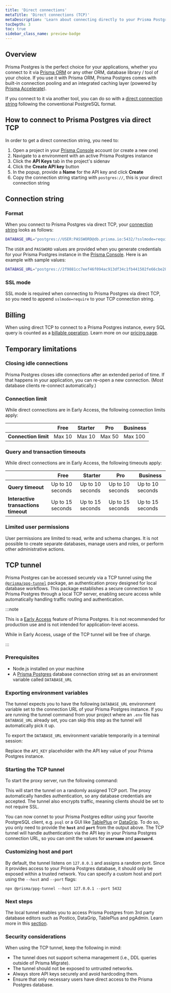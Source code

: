 ```yaml
---
title: 'Direct connections'
metaTitle: 'Direct connections (TCP)'
metaDescription: 'Learn about connecting directly to your Prisma Postgres database via direct TCP.'
tocDepth: 3
toc: true
sidebar_class_name: preview-badge
---
```


## Overview

Prisma Postgres is the perfect choice for your applications, whether you connect to it via [Prisma ORM](/orm) or any other ORM, database library / tool of your choice. If you use it with Prisma ORM, Prisma Postgres comes with built-in connection pooling and an integrated caching layer (powered by [Prisma Accelerate](/accelerate/)).

If you connect to it via another tool, you can do so with a [direct connection string](#connection-string) following the conventional PostgreSQL format.

## How to connect to Prisma Postgres via direct TCP

In order to get a direct connection string, you need to:

1. Open a project in your [Prisma Console](https://console.prisma.io) account (or create a new one)
1. Navigate to a environment with an active Prisma Postgres instance
1. Click the **API Keys** tab in the project's sidenav
1. Click the **Create API key** button
1. In the popup, provide a **Name** for the API key and click **Create**
1. Copy the connection string starting with `postgres://`, this is your direct connection string

## Connection string

### Format

When you connect to Prisma Postgres via direct TCP, your [connection string](/orm/reference/connection-urls) looks as follows:

```bash
DATABASE_URL="postgres://USER:PASSWORD@db.prisma.io:5432/?sslmode=require"
```

The `USER` and `PASSWORD` values are provided when you generate credentials for your Prisma Postgres instance in the [Prisma Console](https://console.prisma.io). Here is an example with sample values:

```bash
DATABASE_URL="postgres://2f9881cc7eef46f094ac913df34c1fb441502fe66cbe28cc48998d4e6b20336b:sk_QZ3u8fMPFfBzOID4ol-mV@db.prisma.io:5432/?sslmode=require"
```

### SSL mode

SSL mode is required when connecting to Prisma Postgres via direct TCP, so you need to append `sslmode=require` to your TCP connection string.

## Billing

When using direct TCP to connect to a Prisma Postgres instance, every SQL query is counted as a [billable operation](/postgres/introduction/overview#usage-based-pricing). Learn more on our [pricing page](https://www.prisma.io/pricing).

## Temporary limitations

### Closing idle connections

Prisma Postgres closes idle connections after an extended period of time. If that happens in your application, you can re-open a new connection. (Most database clients re-connect automatically.)

### Connection limit

While direct connections are in Early Access, the following connection limits apply:

|                      | Free   | Starter | Pro    | Business |
| -------------------- | ------ | ------- | ------ | -------- |
| **Connection limit** | Max 10 | Max 10  | Max 50 | Max 100  |

### Query and transaction timeouts

While direct connections are in Early Access, the following timeouts apply:

|                                      | Free             | Starter          | Pro              | Business         |
| ------------------------------------ | ---------------- | ---------------- | ---------------- | ---------------- |
| **Query timeout**                    | Up to 10 seconds | Up to 10 seconds | Up to 10 seconds | Up to 10 seconds |
| **Interactive transactions timeout** | Up to 15 seconds | Up to 15 seconds | Up to 15 seconds | Up to 15 seconds |

### Limited user permissions

User permissions are limited to read, write and schema changes. It is not possible to create separate databases, manage users and roles, or perform other administrative actions.

## TCP tunnel

Prisma Postgres can be accessed securely via a TCP tunnel using the [`@prisma/ppg-tunnel`](https://www.npmjs.com/package/@prisma/ppg-tunnel) package, an authentication proxy designed for local database workflows. This package establishes a secure connection to Prisma Postgres through a local TCP server, enabling secure access while automatically handling traffic routing and authentication.

:::note

This is a [Early Access](/platform/maturity-levels#early-access) feature of Prisma Postgres. It is not recommended for production use and is not intended for application-level access.

While in Early Access, usage of the TCP tunnel will be free of charge.

:::

### Prerequisites

- Node.js installed on your machine
- A [Prisma Postgres](/postgres) database connection string set as an environment variable called `DATABASE_URL`

### Exporting environment variables

The tunnel expects you to have the following `DATABASE_URL` environment variable set to the connection URL of your Prisma Postgres instance. If you are running the tunnel command from your project where an `.env` file has `DATABASE_URL` already set, you can skip this step as the tunnel will automatically pick it up.

To export the `DATABASE_URL` environment variable temporarily in a terminal session:

Replace the `API_KEY` placeholder with the API key value of your Prisma Postgres instance.

### Starting the TCP tunnel

To start the proxy server, run the following command:

This will start the tunnel on a randomly assigned TCP port. The proxy automatically handles authentication, so any database credentials are accepted. The tunnel also encrypts traffic, meaning clients should be set to not require SSL.

You can now connet to your Prisma Postgres editor using your favorite PostgreSQL client, e.g. `psql` or a GUI like [TablePlus](/postgres/database/tooling#2a-connect-to-prisma-postgres-using-tableplus) or [DataGrip](/postgres/database/tooling#2b-connect-to-prisma-postgres-using-datagrip). To do so, you only need to provide the **`host`** and **`port`** from the output above. The TCP tunnel will handle authentication via the API key in your Prisma Postgres connection URL, so you can omit the values for **`username`** and **`password`**.

### Customizing host and port

By default, the tunnel listens on `127.0.0.1` and assigns a random port. Since it provides access to your Prisma Postgres database, it should only be exposed within a trusted network. You can specify a custom host and port using the `--host` and `--port` flags:

```terminal
npx @prisma/ppg-tunnel --host 127.0.0.1 --port 5432
```

### Next steps

The local tunnel enables you to access Prisma Postgres from 3rd party database editors such as Postico, DataGrip, TablePlus and pgAdmin. Learn more in this [section](/postgres/database/tooling).

### Security considerations

When using the TCP tunnel, keep the following in mind:

- The tunnel does not support schema management (i.e., DDL queries outside of Prisma Migrate).
- The tunnel should not be exposed to untrusted networks.
- Always store API keys securely and avoid hardcoding them.
- Ensure that only necessary users have direct access to the Prisma Postgres database.
